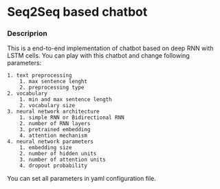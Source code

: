 # Seq2Seq based chatbot

### Descriprion

This is a end-to-end implementation of chatbot based on deep RNN with LSTM cells. You can play with this chatbot and change following parameters:

	1. text preprocessing
		1. max sentence lenght
		2. preprocessing type
	2. vocabulary
		1. min and max sentence length
		2. vocabulary size
	3. neural network architecture
		1. simple RNN or Bidirectional RNN
		2. number of RNN layers
		3. pretrained embedding
		4. attention mechanism
	4. neural network parameters
		1. embedding size
		2. number of hidden units
		3. number of attention units
		4. dropout probability
		
You can set all parameters in yaml configuration file.